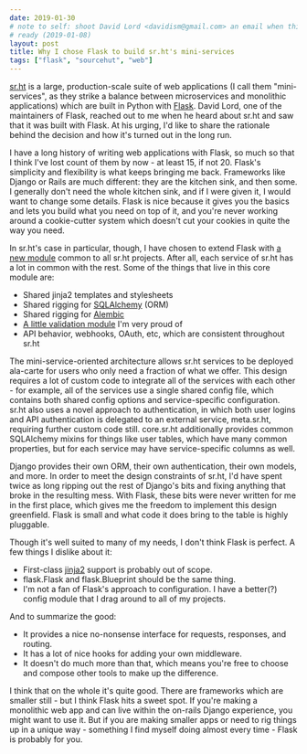 ```yaml
---
date: 2019-01-30
# note to self: shoot David Lord <davidism@gmail.com> an email when this is
# ready (2019-01-08)
layout: post
title: Why I chose Flask to build sr.ht's mini-services
tags: ["flask", "sourcehut", "web"]
---
```


[sr.ht](https://sr.ht) is a large, production-scale suite of web applications (I
call them "mini-services", as they strike a balance between microservices and
monolithic applications) which are built in Python with
[Flask](http://flask.pocoo.org/). David Lord, one of the maintainers of Flask,
reached out to me when he heard about sr.ht and saw that it was built with
Flask. At his urging, I'd like to share the rationale behind the decision and
how it's turned out in the long run.

I have a long history of writing web applications with Flask, so much so that I
think I've lost count of them by now - at least 15, if not 20. Flask's
simplicity and flexibility is what keeps bringing me back. Frameworks like
Django or Rails are much different: they are the kitchen sink, and then some. I
generally don't need the whole kitchen sink, and if I were given it, I would
want to change some details. Flask is nice because it gives you the basics and
lets you build what you need on top of it, and you're never working around a
cookie-cutter system which doesn't cut your cookies in quite the way you need.

In sr.ht's case in particular, though, I have chosen to extend Flask with [a new
module][core.sr.ht] common to all sr.ht projects. After all, each service of
sr.ht has a lot in common with the rest. Some of the things that live in this
core module are:

[core.sr.ht]: https://git.sr.ht/~sircmpwn/core.sr.ht

- Shared jinja2 templates and stylesheets
- Shared rigging for [SQLAlchemy](https://www.sqlalchemy.org/) (ORM)
- Shared rigging for [Alembic](https://alembic.sqlalchemy.org/en/latest/)
- [A little validation module][validation.py] I'm very proud of
- API behavior, webhooks, OAuth, etc, which are consistent throughout sr.ht

[validation.py]: https://git.sr.ht/~sircmpwn/core.sr.ht/tree/master/srht/validation.py

The mini-service-oriented architecture allows sr.ht services to be deployed
ala-carte for users who only need a fraction of what we offer. This design
requires a lot of custom code to integrate all of the services with each other -
for example, all of the services use a single shared config file, which contains
both shared config options and service-specific configuration. sr.ht also uses a
novel approach to authentication, in which both user logins and API
authentication is delegated to an external service, meta.sr.ht, requiring
further custom code still. core.sr.ht additionally provides common SQLAlchemy
mixins for things like user tables, which have many common properties, but for
each service may have service-specific columns as well.

Django provides their own ORM, their own authentication, their own models, and
more. In order to meet the design constraints of sr.ht, I'd have spent twice as
long ripping out the rest of Django's bits and fixing anything that broke in the
resulting mess. With Flask, these bits were never written for me in the first
place, which gives me the freedom to implement this design greenfield. Flask is
small and what code it does bring to the table is highly pluggable.

Though it's well suited to many of my needs, I don't think Flask is perfect. A
few things I dislike about it:

- First-class [jinja2](http://jinja.pocoo.org/) support is probably out of
  scope.
- flask.Flask and flask.Blueprint should be the same thing.
- I'm not a fan of Flask's approach to configuration. I have a better(?) config
  module that I drag around to all of my projects.

And to summarize the good:

- It provides a nice no-nonsense interface for requests, responses, and routing.
- It has a lot of nice hooks for adding your own middleware.
- It doesn't do much more than that, which means you're free to choose and
  compose other tools to make up the difference.

I think that on the whole it's quite good. There are frameworks which are
smaller still - but I think Flask hits a sweet spot. If you're making a
monolithic web app and can live within the on-rails Django experience, you might
want to use it. But if you are making smaller apps or need to rig things up in a
unique way - something I find myself doing almost every time - Flask is probably
for you.

